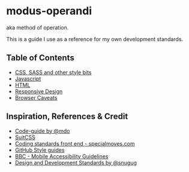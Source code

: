 modus-operandi
==============
aka method of operation.

This is a guide I use as a reference for my own development standards.

## Table of Contents
+ [CSS, SASS and other style bits](styles.md)
+ [Javascript](javascript.md)
+ [HTML](html.md)
+ [Responsive Design](responsive-design.md)
+ [Browser Caveats](browser-caveats.md)

## Inspiration, References & Credit
* [Code-guide by @mdo](http://mdo.github.io/code-guide/)
* [SuitCSS](https://github.com/suitcss/suit/blob/master/doc/naming-conventions.md)
* [Coding standards front end - specialmoves.com](http://specialmoves.github.io/coding-standards-front-end/)
* [GitHub Style guides](https://github.com/styleguide)
* [BBC - Mobile Accessibility Guidelines](http://www.bbc.co.uk/guidelines/futuremedia/accessibility/mobile/developers)
* [Design and Development Standards by @snugug](https://github.com/Snugug/north#responsive-web-design)

